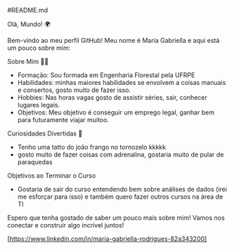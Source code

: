 #README.md

Olá, Mundo! 🌍

Bem-vindo ao meu perfil GitHub! Meu nome é Maria Gabriella e aqui está um pouco sobre mim:

Sobre Mim 🧑‍💻

- Formação: Sou formada em Engenharia Florestal pela UFRPE
- Habilidades: minhas maiores habilidades se envolvem a coisas manuais e consertos, gosto muito de fazer isso.
- Hobbies: Nas horas vagas gosto de assistir séries, sair, conhecer lugares legais.
- Objetivos: Meu objetivo é conseguir um emprego legal, ganhar bem para futuramente viajar muitoo.

Curiosidades Divertidas 🎉

- Tenho uma tatto do joão frango no tornozelo kkkkk
- gosto muito de fazer coisas com adrenalina, gostaria muito de pular de paraquedas

Objetivos ao Terminar o Curso

- Gostaria de sair do curso entendendo bem sobre análises de dados (irei me esforçar para isso) e também quero fazer outros cursos na área de TI

Espero que tenha gostado de saber um pouco mais sobre mim! Vamos nos conectar e construir algo incrível juntos!

[https://www.linkedin.com/in/maria-gabriella-rodrigues-82a343200]